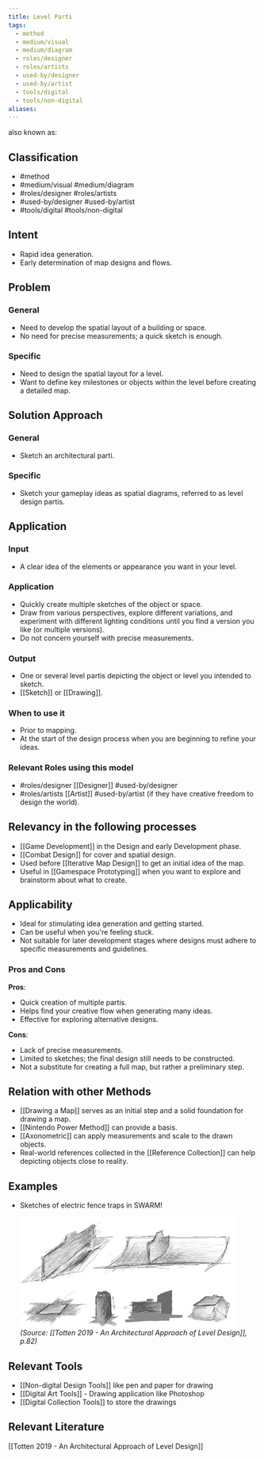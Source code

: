 ```yaml
---
title: Level Parti
tags:
  - method
  - medium/visual
  - medium/diagram
  - roles/designer
  - roles/artists
  - used-by/designer
  - used-by/artist
  - tools/digital
  - tools/non-digital
aliases:
---
```



also known as: 

## Classification
- #method 
- #medium/visual #medium/diagram 
- #roles/designer #roles/artists 
- #used-by/designer #used-by/artist 
- #tools/digital #tools/non-digital 

## Intent

- Rapid idea generation.
- Early determination of map designs and flows.

## Problem

### General

- Need to develop the spatial layout of a building or space.
- No need for precise measurements; a quick sketch is enough.

### Specific

- Need to design the spatial layout for a level.
- Want to define key milestones or objects within the level before creating a detailed map.

## Solution Approach

### General

- Sketch an architectural parti.

### Specific

- Sketch your gameplay ideas as spatial diagrams, referred to as level design partis.

## Application

### Input

- A clear idea of the elements or appearance you want in your level.

### Application

- Quickly create multiple sketches of the object or space.
- Draw from various perspectives, explore different variations, and experiment with different lighting conditions until you find a version you like (or multiple versions).
- Do not concern yourself with precise measurements.

### Output

- One or several level partis depicting the object or level you intended to sketch.
- [[Sketch]] or [[Drawing]].

### When to use it

- Prior to mapping.
- At the start of the design process when you are beginning to refine your ideas.

### Relevant Roles using this model

- #roles/designer [[Designer]] #used-by/designer
- #roles/artists [[Artist]] #used-by/artist (if they have creative freedom to design the world).

## Relevancy in the following processes

- [[Game Development]] in the Design and early Development phase.
- [[Combat Design]] for cover and spatial design.
- Used before [[Iterative Map Design]] to get an initial idea of the map.
- Useful in [[Gamespace Prototyping]] when you want to explore and brainstorm about what to create.

## Applicability

- Ideal for stimulating idea generation and getting started.
- Can be useful when you're feeling stuck.
- Not suitable for later development stages where designs must adhere to specific measurements and guidelines.

### Pros and Cons

**Pros**:

- Quick creation of multiple partis.
- Helps find your creative flow when generating many ideas.
- Effective for exploring alternative designs.

**Cons**:

- Lack of precise measurements.
- Limited to sketches; the final design still needs to be constructed.
- Not a substitute for creating a full map, but rather a preliminary step.

## Relation with other Methods

- [[Drawing a Map]] serves as an initial step and a solid foundation for drawing a map.
- [[Nintendo Power Method]] can provide a basis.
- [[Axonometric]] can apply measurements and scale to the drawn objects.
- Real-world references collected in the [[Reference Collection]] can help depicting objects close to reality.

## Examples
- Sketches of electric fence traps in SWARM!
  
  ![](assets/sketchlevelparti.png)
  _(Source: [[Totten 2019 - An Architectural Approach of Level Design]], p.82)_

## Relevant Tools
- [[Non-digital Design Tools]] like pen and paper for drawing
- [[Digital Art Tools]] - Drawing application like Photoshop
- [[Digital Collection Tools]] to store the drawings

## Relevant Literature

[[Totten 2019 - An Architectural Approach of Level Design]]